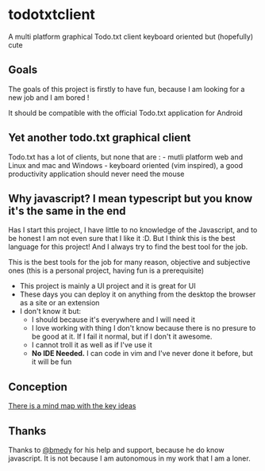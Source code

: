 # todotxtclient

A multi platform graphical Todo.txt client keyboard oriented but (hopefully) cute

## Goals 

The goals of this project is firstly to have fun, because I am looking for a new job and I am bored ! 

It should be compatible with the official Todo.txt application for Android 

## Yet another todo.txt graphical client

Todo.txt has a lot of clients, but none that are : 
	- mutli platform web and Linux and mac and Windows
	- keyboard oriented (vim inspired), a good productivity application should never need the mouse

## Why javascript? I mean typescript but you know it's the same in the end

Has I start this project, I have little to no knowledge of the Javascript, and to be honest I am not even sure that I like it :D. But I think this is the best language for this project! And I always try to find the best tool for the job. 

This is the best tools for the job for many reason, objective and subjective ones (this is a personal project, having fun is a prerequisite) 

- This project is mainly a UI project and it is great for UI
- These days you can deploy it on anything from the desktop the browser as a site or an extension 
- I don't know it but: 
	- I should because it's everywhere and I will need it
	- I love working with thing I don't know because there is no presure to be good at it. If I fail it normal, but if I don't it awesome. 
	- I cannot troll it as well as if I've use it
  - **No IDE Needed.** I can code in vim and I've never done it before, but it will be fun

## Conception 

[There is a mind map with the key ideas](https://www.mindmeister.com/886527749?t=RJhlLQ6gZu)

## Thanks 

Thanks to [@bmedy](https://github.com/bmedy) for his help and support, because he do know javascript. It is not because I am autonomous in my work that I am a loner.  
